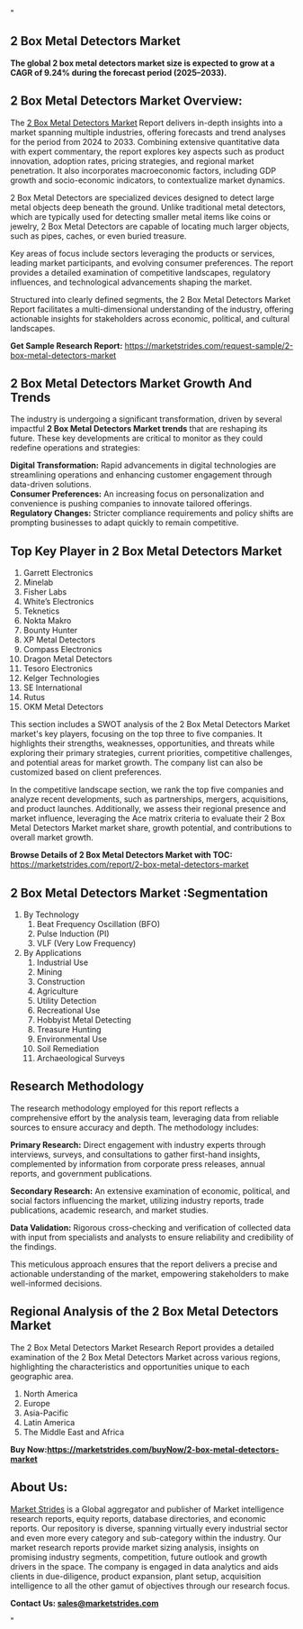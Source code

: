 "<h2>2 Box Metal Detectors Market</h2>
<p><strong>The global 2 box metal detectors market size is expected to grow at a CAGR of 9.24% during the forecast period (2025–2033).</strong></p>
<h2>2 Box Metal Detectors Market Overview:</h2>
<p>The <a href=https://marketstrides.com/report/2-box-metal-detectors-market>2 Box Metal Detectors Market</a><strong> </strong>Report delivers in-depth insights into a market spanning multiple industries, offering forecasts and trend analyses for the period from 2024 to 2033. Combining extensive quantitative data with expert commentary, the report explores key aspects such as product innovation, adoption rates, pricing strategies, and regional market penetration. It also incorporates macroeconomic factors, including GDP growth and socio-economic indicators, to contextualize market dynamics.</p>
<p>2 Box Metal Detectors are specialized devices designed to detect large metal objects deep beneath the ground. Unlike traditional metal detectors, which are typically used for detecting smaller metal items like coins or jewelry, 2 Box Metal Detectors are capable of locating much larger objects, such as pipes, caches, or even buried treasure.</p>
<p>Key areas of focus include sectors leveraging the products or services, leading market participants, and evolving consumer preferences. The report provides a detailed examination of competitive landscapes, regulatory influences, and technological advancements shaping the market.</p>
<p>Structured into clearly defined segments, the 2 Box Metal Detectors Market Report facilitates a multi-dimensional understanding of the industry, offering actionable insights for stakeholders across economic, political, and cultural landscapes.</p>
<p><strong>Get Sample Research Report:</strong> <a href=https://marketstrides.com/request-sample/2-box-metal-detectors-market>https://marketstrides.com/request-sample/2-box-metal-detectors-market</a></p>
<h2>2 Box Metal Detectors Market Growth And Trends</h2>
<p>The industry is undergoing a significant transformation, driven by several impactful <strong>2 Box Metal Detectors Market trends</strong> that are reshaping its future. These key developments are critical to monitor as they could redefine operations and strategies:</p>
<p><strong>Digital Transformation:</strong> Rapid advancements in digital technologies are streamlining operations and enhancing customer engagement through data-driven solutions.<br /><strong>Consumer Preferences:</strong> An increasing focus on personalization and convenience is pushing companies to innovate tailored offerings.<br /><strong>Regulatory Changes:</strong> Stricter compliance requirements and policy shifts are prompting businesses to adapt quickly to remain competitive.</p>
<h2>Top Key Player in 2 Box Metal Detectors Market</h2>
<p><ol>
<li>Garrett Electronics</li>
<li>Minelab</li>
<li>Fisher Labs</li>
<li>White’s Electronics</li>
<li>Teknetics</li>
<li>Nokta Makro</li>
<li>Bounty Hunter</li>
<li>XP Metal Detectors</li>
<li>Compass Electronics</li>
<li>Dragon Metal Detectors</li>
<li>Tesoro Electronics</li>
<li>Kelger Technologies</li>
<li>SE International</li>
<li>Rutus</li>
<li>OKM Metal Detectors</li>
</ol></p>
<p>This section includes a SWOT analysis of the 2 Box Metal Detectors Market market's key players, focusing on the top three to five companies. It highlights their strengths, weaknesses, opportunities, and threats while exploring their primary strategies, current priorities, competitive challenges, and potential areas for market growth. The company list can also be customized based on client preferences.</p>
<p>In the competitive landscape section, we rank the top five companies and analyze recent developments, such as partnerships, mergers, acquisitions, and product launches. Additionally, we assess their regional presence and market influence, leveraging the Ace matrix criteria to evaluate their 2 Box Metal Detectors Market market share, growth potential, and contributions to overall market growth.</p>
<p><strong>Browse Details of 2 Box Metal Detectors Market with TOC:</strong> <a href=https://marketstrides.com/report/2-box-metal-detectors-market>https://marketstrides.com/report/2-box-metal-detectors-market</a></p>
<h2>2 Box Metal Detectors Market :Segmentation</h2>
<p><ol>
<li>By Technology
<ol>
<li>Beat Frequency Oscillation (BFO)</li>
<li>Pulse Induction (PI)</li>
<li>VLF (Very Low Frequency)</li>
</ol>
</li>
<li>By Applications
<ol>
<li>Industrial Use</li>
<li>Mining</li>
<li>Construction</li>
<li>Agriculture</li>
<li>Utility Detection</li>
<li>Recreational Use</li>
<li>Hobbyist Metal Detecting</li>
<li>Treasure Hunting</li>
<li>Environmental Use</li>
<li>Soil Remediation</li>
<li>Archaeological Surveys</li>
</ol>
</li>
</ol></p>
<h2>Research Methodology</h2>
<p>The research methodology employed for this report reflects a comprehensive effort by the analysis team, leveraging data from reliable sources to ensure accuracy and depth. The methodology includes:</p>
<p><strong>Primary Research:</strong> Direct engagement with industry experts through interviews, surveys, and consultations to gather first-hand insights, complemented by information from corporate press releases, annual reports, and government publications.</p>
<p><strong>Secondary Research:</strong> An extensive examination of economic, political, and social factors influencing the market, utilizing industry reports, trade publications, academic research, and market studies.</p>
<p><strong>Data Validation:</strong> Rigorous cross-checking and verification of collected data with input from specialists and analysts to ensure reliability and credibility of the findings.</p>
<p>This meticulous approach ensures that the report delivers a precise and actionable understanding of the market, empowering stakeholders to make well-informed decisions.</p>
<h2>Regional Analysis of the 2 Box Metal Detectors Market</h2>
<p>The 2 Box Metal Detectors Market Research Report provides a detailed examination of the 2 Box Metal Detectors Market across various regions, highlighting the characteristics and opportunities unique to each geographic area.</p>
<p><ol>
<li>North America</li>
<li>Europe</li>
<li>Asia-Pacific</li>
<li>Latin America</li>
<li>The Middle East and Africa</li>
</ol></p>
<p><strong>Buy Now:<a href=https://marketstrides.com/buyNow/2-box-metal-detectors-market?price=single_price>https://marketstrides.com/buyNow/2-box-metal-detectors-market</a></strong></p>
<h2>About Us:</h2>
<p><a href=https://marketstrides.com/>Market Strides</a> is a Global aggregator and publisher of Market intelligence research reports, equity reports, database directories, and economic reports. Our repository is diverse, spanning virtually every industrial sector and even more every category and sub-category within the industry. Our market research reports provide market sizing analysis, insights on promising industry segments, competition, future outlook and growth drivers in the space. The company is engaged in data analytics and aids clients in due-diligence, product expansion, plant setup, acquisition intelligence to all the other gamut of objectives through our research focus.</p>
<p><strong>Contact Us: <a href=mailto:sales@marketstrides.com>sales@marketstrides.com</a></strong></p>"
